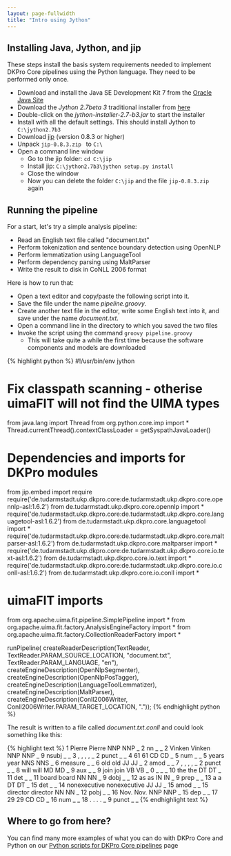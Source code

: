 ```yaml
---
layout: page-fullwidth
title: "Intro using Jython"
---
```


## Installing Java, Jython, and jip

These steps install the basis system requirements needed to implement DKPro Core pipelines  using the Python language. They need to be performed only once.

   * Download and install the Java SE Development Kit 7 from the [Oracle Java Site][jdk]
   * Download the *Jython 2.7beta 3* traditional installer from [here][jython-installer]
   * Double-click on the *jython-installer-2.7-b3.jar* to start the installer
   * Install with all the default settings. This should install Jython to `C:\jython2.7b3`  
   * Download [jip][jip] (version 0.8.3 or higher)
   * Unpack `jip-0.8.3.zip ` to `C:\`
   * Open a command line window
      * Go to the jip folder: `cd C:\jip` 
      * Install jip: `C:\jython2.7b3\jython setup.py install`
      * Close the window
      * Now you can delete the folder `C:\jip` and the file `jip-0.8.3.zip ` again

## Running the pipeline

For a start, let's try a simple analysis pipeline:

   * Read an English text file called "document.txt"
   * Perform tokenization and sentence boundary detection using OpenNLP
   * Perform lemmatization using LanguageTool
   * Perform dependency parsing using MaltParser
   * Write the result to disk in CoNLL 2006 format

Here is how to run that:

   * Open a text editor and copy/paste the following script into it.
   * Save the file under the name *pipeline.groovy*.
   * Create another text file in the editor, write some English text into it, and save under the name *document.txt*.
   * Open a command line in the directory to which you saved the two files
   * Invoke the script using the command `groovy pipeline.groovy`
      * This will take quite a while the first time because the software components and models are downloaded

{% highlight python %}
#!/usr/bin/env jython
# Fix classpath scanning - otherise uimaFIT will not find the UIMA types
from java.lang import Thread
from org.python.core.imp import *
Thread.currentThread().contextClassLoader = getSyspathJavaLoader()

# Dependencies and imports for DKPro modules
from jip.embed import require
require('de.tudarmstadt.ukp.dkpro.core:de.tudarmstadt.ukp.dkpro.core.opennlp-asl:1.6.2')
from de.tudarmstadt.ukp.dkpro.core.opennlp import *
require('de.tudarmstadt.ukp.dkpro.core:de.tudarmstadt.ukp.dkpro.core.languagetool-asl:1.6.2')
from de.tudarmstadt.ukp.dkpro.core.languagetool import *
require('de.tudarmstadt.ukp.dkpro.core:de.tudarmstadt.ukp.dkpro.core.maltparser-asl:1.6.2')
from de.tudarmstadt.ukp.dkpro.core.maltparser import *
require('de.tudarmstadt.ukp.dkpro.core:de.tudarmstadt.ukp.dkpro.core.io.text-asl:1.6.2')
from de.tudarmstadt.ukp.dkpro.core.io.text import *
require('de.tudarmstadt.ukp.dkpro.core:de.tudarmstadt.ukp.dkpro.core.io.conll-asl:1.6.2')
from de.tudarmstadt.ukp.dkpro.core.io.conll import *

# uimaFIT imports
from org.apache.uima.fit.pipeline.SimplePipeline import *
from org.apache.uima.fit.factory.AnalysisEngineFactory import *
from org.apache.uima.fit.factory.CollectionReaderFactory import *

runPipeline(
  createReaderDescription(TextReader,
    TextReader.PARAM_SOURCE_LOCATION, "document.txt",
    TextReader.PARAM_LANGUAGE, "en"),
  createEngineDescription(OpenNlpSegmenter),
  createEngineDescription(OpenNlpPosTagger),
  createEngineDescription(LanguageToolLemmatizer),
  createEngineDescription(MaltParser),
  createEngineDescription(Conll2006Writer,
    Conll2006Writer.PARAM_TARGET_LOCATION, "."));
{% endhighlight python %}

The result is written to a file called *document.txt.conll* and could look something like this:

{% highlight text %}
1	Pierre	Pierre	NNP	NNP	_	2	nn	_	_
2	Vinken	Vinken	NNP	NNP	_	9	nsubj	_	_
3	,	,	,	,	_	2	punct	_	_
4	61	61	CD	CD	_	5	num	_	_
5	years	year	NNS	NNS	_	6	measure	_	_
6	old	old	JJ	JJ	_	2	amod	_	_
7	,	,	,	,	_	2	punct	_	_
8	will	will	MD	MD	_	9	aux	_	_
9	join	join	VB	VB	_	0	_	_	_
10	the	the	DT	DT	_	11	det	_	_
11	board	board	NN	NN	_	9	dobj	_	_
12	as	as	IN	IN	_	9	prep	_	_
13	a	a	DT	DT	_	15	det	_	_
14	nonexecutive	nonexecutive	JJ	JJ	_	15	amod	_	_
15	director	director	NN	NN	_	12	pobj	_	_
16	Nov.	Nov.	NNP	NNP	_	15	dep	_	_
17	29	29	CD	CD	_	16	num	_	_
18	.	.	.	.	_	9	punct	_	_
{% endhighlight text %}


## Where to go from here?

You can find many more examples of what you can do with DKPro Core and Python on our  [Python scripts for DKPro Core pipelines][jython-cookbook] page

[jdk]: http://www.oracle.com/technetwork/java/javase/downloads/jdk7-downloads-1880260.html
[jip]: https://pypi.python.org/pypi/jip
[jython-installer]: http://search.maven.org/remotecontent?filepath=org/python/jython-installer/2.7-b3/jython-installer-2.7-b3.jar
[jython-cookbook]: jython-cookbook.html

